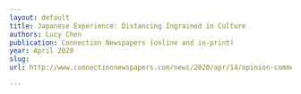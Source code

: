 ```yaml
---
layout: default
title: Japanese Experience: Distancing Ingrained in Culture
authors: Lucy Chen
publication: Connection Newspapers (online and in-print)
year: April 2020
slug:
url: http://www.connectionnewspapers.com/news/2020/apr/14/opinion-commentary-japanese-experience-distancing-/

---
```

